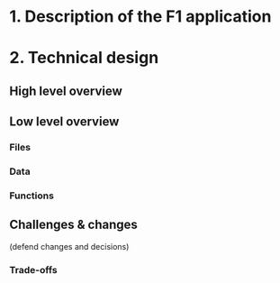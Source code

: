  # 1. Description of the F1 application
 
 # 2. Technical design
 
 ## High level overview
 
 ## Low level overview
 
 ### Files
 
 ### Data
 
 ### Functions
 
 ## Challenges & changes
 (defend changes and decisions)
 
 ### Trade-offs
